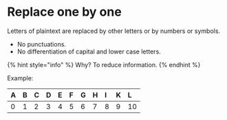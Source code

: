 # Replace one by one

Letters of plaintext are replaced by other letters or by numbers or symbols.

* No punctuations.
* No differentiation of capital and lower case letters.

{% hint style="info" %}
Why? To reduce information.
{% endhint %}

Example:

| A | B | C | D | E | F | G | H | I | K | L |
| :--- | :--- | :--- | :--- | :--- | :--- | :--- | :--- | :--- | :--- | :--- |
| 0 | 1 | 2 | 3 | 4 | 5 | 6 | 7 | 8 | 9 | 10 |

